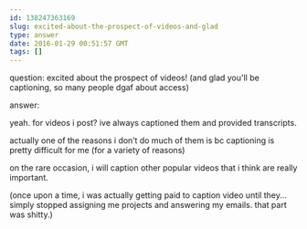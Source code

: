 ```yaml
---
id: 138247363169
slug: excited-about-the-prospect-of-videos-and-glad
type: answer
date: 2016-01-29 00:51:57 GMT
tags: []
---
```

question: excited about the prospect of videos! (and glad you'll be captioning, so many people dgaf about access)

answer: <p>yeah. for videos i post? ive always captioned them and provided transcripts.</p><p>actually one of the reasons i don’t do much of them is bc captioning is pretty difficult for me (for a variety of reasons)</p><p>on the rare occasion, i will caption other popular videos that i think are really important.&nbsp;</p><p>(once upon a time, i was actually getting paid to caption video until they... simply stopped assigning me projects and answering my emails. that part was shitty.)</p>
